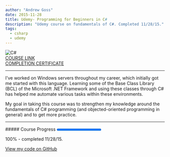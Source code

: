```yaml
---
author: "Andrew Goss"
date: 2015-11-28
title: Udemy- Programming for Beginners in C#
description: "Udemy course on fundamentals of C#. Completed 11/28/15."
tags:
  - csharp
  - udemy
---
```

![C#](/img/post/csharp.png "C#")<br>
<a href="https://www.udemy.com/programming-for-complete-beginners-in-csharp/" target="_blank">COURSE LINK</a><br>
<a href="https://github.com/andrewrgoss/udemy-beginning-csharp/blob/master/Course%20Completion%20Certificate%20(UC-TT5IFIPW).pdf" target="_blank">COMPLETION CERTIFICATE</a>
<hr>
I've worked on Windows servers throughout my career, which initially got me started with this language. Learning some of the Base Class Library (BCL) of the Microsoft .NET Framework and using these classes through C# has helped me automate various tasks within these environments.

My goal in taking this course was to strengthen my knowledge around the fundamentals of C# programming (and objected-oriented programming in general) and to get more practice.
<hr>
##### Course Progress
<progress max="1.0" value="1.0"></progress>

100% - completed 11/28/15.

<a href="https://github.com/andrewrgoss/udemy-beginning-csharp" class="btn" target="_blank">View my code on GitHub</a>